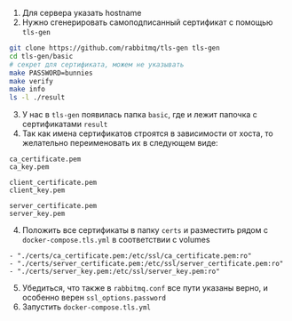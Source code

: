 1. Для сервера указать hostname
2. Нужно сгенерировать самоподписанный сертификат с помощью `tls-gen`
```bash
git clone https://github.com/rabbitmq/tls-gen tls-gen
cd tls-gen/basic
# секрет для сертификата, можем не указывать
make PASSWORD=bunnies
make verify
make info
ls -l ./result
```
3. У нас в `tls-gen` появилась папка `basic`, где и лежит папочка с сертификатами `result`
4. Так как имена сертификатов строятся в зависимости от хоста, 
то желательно переименовать их в следующем виде:
```
ca_certificate.pem
ca_key.pem

client_certificate.pem
client_key.pem

server_certificate.pem
server_key.pem
```
4. Положить все сертификаты в папку `certs` и разместить рядом с `docker-compose.tls.yml` в соответствии с volumes
```
- "./certs/ca_certificate.pem:/etc/ssl/ca_certificate.pem:ro"
- "./certs/server_certificate.pem:/etc/ssl/server_certificate.pem:ro"
- "./certs/server_key.pem:/etc/ssl/server_key.pem:ro"
```
5. Убедиться, что также в `rabbitmq.conf` все пути указаны верно, и особенно верен `ssl_options.password`
6. Запустить `docker-compose.tls.yml`